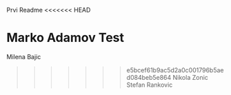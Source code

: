 Prvi Readme
<<<<<<< HEAD

Marko Adamov Test
=======
Milena Bajic 
>>>>>>> e5bcef61b9ac5d2a0c001796b5aed084beb5e864
Nikola Zonic
Stefan Rankovic
